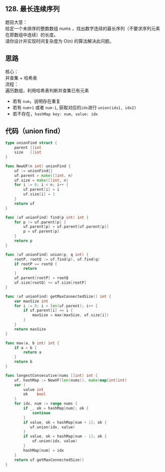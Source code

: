## 128. 最长连续序列
题目大意：  
给定一个未排序的整数数组 nums ，找出数字连续的最长序列（不要求序列元素在原数组中连续）的长度。   
请你设计并实现时间复杂度为 O(n) 的算法解决此问题。   

## 思路
核心：   
并查集 + 哈希表   
流程：   
遍历数组，利用哈希表判断并查集已有元素   
- 若有 `num`，说明存在重复
- 若有 `num+1` 或者 `num-1`, 获取对应的`idx`进行 `union(idx1, idx2)`
- 若不存在，`hashMap key: num, value: idx`

## 代码（union find）
```go
type unionFind struct {
    parent []int
    size   []int
}

func NewUF(n int) unionFind {
    uf := unionFind{}
    uf.parent = make([]int, n)
    uf.size = make([]int, n)
    for i := 0; i < n; i++ {
        uf.parent[i] = i
        uf.size[i] = 1
    }
    return uf
}

func (uf unionFind) find(p int) int {
    for p != uf.parent[p] {
        uf.parent[p] = uf.parent[uf.parent[p]]
        p = uf.parent[p]
    }
    return p
}

func (uf unionFind) union(p, q int) {
    rootP, rootQ := uf.find(p), uf.find(q)
    if rootP == rootQ {
        return
    }
    uf.parent[rootP] = rootQ
    uf.size[rootQ] += uf.size[rootP]
}

func (uf unionFind) getMaxConnectedSize() int {
    var maxSize int
    for i := 0; i < len(uf.parent); i++ {
        if uf.parent[i] == i {
            maxSize = max(maxSize, uf.size[i]) 
        }
    }
    return maxSize
}

func max(a, b int) int {
    if a > b {
        return a
    }
    return b
}

func longestConsecutive(nums []int) int {
    uf, hashMap := NewUF(len(nums)), make(map[int]int)
    var (
        value int
        ok    bool
    )
    for idx, num := range nums {
        if _, ok = hashMap[num]; ok {
            continue
        }
        if value, ok = hashMap[num + 1]; ok {
           uf.union(idx, value)
        }
        if value, ok = hashMap[num - 1]; ok {
            uf.union(idx, value)
        }
        hashMap[num] = idx
    }
    return uf.getMaxConnectedSize()
}
```


